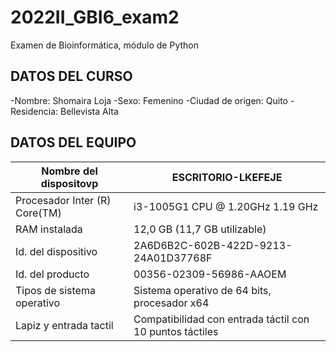 # 2022II_GBI6_exam2
Examen de Bioinformática, módulo de Python
## DATOS DEL CURSO
-Nombre: Shomaira Loja
-Sexo: Femenino
-Ciudad de origen: Quito
-Residencia: Bellevista Alta

## DATOS DEL EQUIPO
| Nombre del dispositovp  | ESCRITORIO-LKEFEJE |
| --- | ----|
| Procesador Inter (R) Core(TM) |  i3-1005G1 CPU @ 1.20GHz   1.19 GHz |
|  RAM instalada |  12,0 GB (11,7 GB utilizable)| 
|  Id. del dispositivo | 2A6D6B2C-602B-422D-9213-24A01D37768F |
| Id. del producto | 00356-02309-56986-AAOEM |
| Tipos de sistema operativo | Sistema operativo de 64 bits, procesador x64 |
| Lapiz y entrada tactil | Compatibilidad con entrada táctil con 10 puntos táctiles | 

